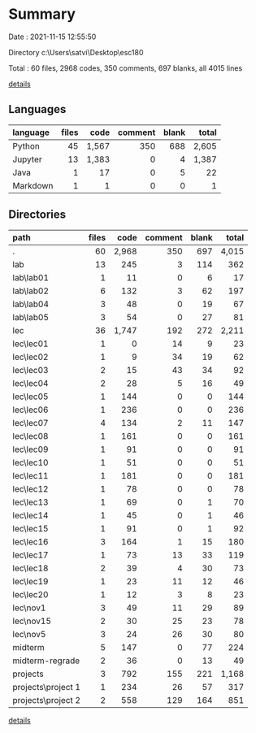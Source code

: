 # Summary

Date : 2021-11-15 12:55:50

Directory c:\Users\satvi\Desktop\esc180

Total : 60 files,  2968 codes, 350 comments, 697 blanks, all 4015 lines

[details](details.md)

## Languages
| language | files | code | comment | blank | total |
| :--- | ---: | ---: | ---: | ---: | ---: |
| Python | 45 | 1,567 | 350 | 688 | 2,605 |
| Jupyter | 13 | 1,383 | 0 | 4 | 1,387 |
| Java | 1 | 17 | 0 | 5 | 22 |
| Markdown | 1 | 1 | 0 | 0 | 1 |

## Directories
| path | files | code | comment | blank | total |
| :--- | ---: | ---: | ---: | ---: | ---: |
| . | 60 | 2,968 | 350 | 697 | 4,015 |
| lab | 13 | 245 | 3 | 114 | 362 |
| lab\lab01 | 1 | 11 | 0 | 6 | 17 |
| lab\lab02 | 6 | 132 | 3 | 62 | 197 |
| lab\lab04 | 3 | 48 | 0 | 19 | 67 |
| lab\lab05 | 3 | 54 | 0 | 27 | 81 |
| lec | 36 | 1,747 | 192 | 272 | 2,211 |
| lec\lec01 | 1 | 0 | 14 | 9 | 23 |
| lec\lec02 | 1 | 9 | 34 | 19 | 62 |
| lec\lec03 | 2 | 15 | 43 | 34 | 92 |
| lec\lec04 | 2 | 28 | 5 | 16 | 49 |
| lec\lec05 | 1 | 144 | 0 | 0 | 144 |
| lec\lec06 | 1 | 236 | 0 | 0 | 236 |
| lec\lec07 | 4 | 134 | 2 | 11 | 147 |
| lec\lec08 | 1 | 161 | 0 | 0 | 161 |
| lec\lec09 | 1 | 91 | 0 | 0 | 91 |
| lec\lec10 | 1 | 51 | 0 | 0 | 51 |
| lec\lec11 | 1 | 181 | 0 | 0 | 181 |
| lec\lec12 | 1 | 78 | 0 | 0 | 78 |
| lec\lec13 | 1 | 69 | 0 | 1 | 70 |
| lec\lec14 | 1 | 45 | 0 | 1 | 46 |
| lec\lec15 | 1 | 91 | 0 | 1 | 92 |
| lec\lec16 | 3 | 164 | 1 | 15 | 180 |
| lec\lec17 | 1 | 73 | 13 | 33 | 119 |
| lec\lec18 | 2 | 39 | 4 | 30 | 73 |
| lec\lec19 | 1 | 23 | 11 | 12 | 46 |
| lec\lec20 | 1 | 12 | 3 | 8 | 23 |
| lec\nov1 | 3 | 49 | 11 | 29 | 89 |
| lec\nov15 | 2 | 30 | 25 | 23 | 78 |
| lec\nov5 | 3 | 24 | 26 | 30 | 80 |
| midterm | 5 | 147 | 0 | 77 | 224 |
| midterm-regrade | 2 | 36 | 0 | 13 | 49 |
| projects | 3 | 792 | 155 | 221 | 1,168 |
| projects\project 1 | 1 | 234 | 26 | 57 | 317 |
| projects\project 2 | 2 | 558 | 129 | 164 | 851 |

[details](details.md)